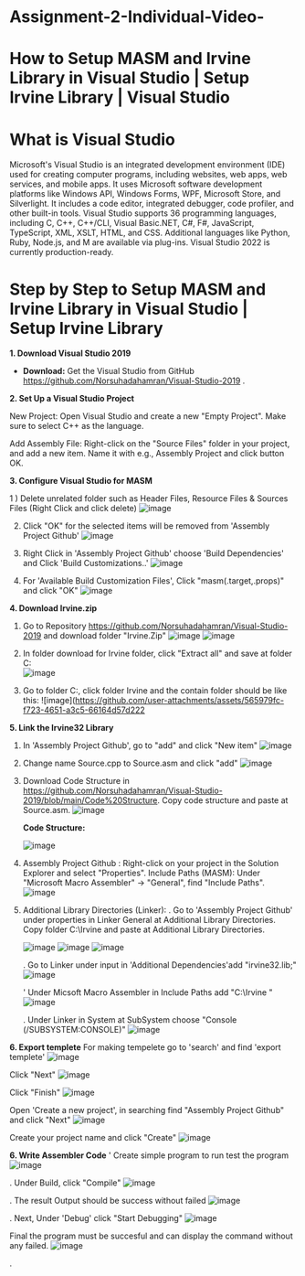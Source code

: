 # Assignment-2-Individual-Video-

# How to Setup MASM and Irvine Library in Visual Studio | Setup Irvine Library | Visual Studio

# What is Visual Studio
Microsoft's Visual Studio is an integrated development environment (IDE) used for creating computer programs, including websites, web apps, web services, and mobile apps. It uses Microsoft software development platforms like Windows API, Windows Forms, WPF, Microsoft Store, and Silverlight. It includes a code editor, integrated debugger, code profiler, and other built-in tools. Visual Studio supports 36 programming languages, including C, C++, C++/CLI, Visual Basic.NET, C#, F#, JavaScript, TypeScript, XML, XSLT, HTML, and CSS. Additional languages like Python, Ruby, Node.js, and M are available via plug-ins. Visual Studio 2022 is currently production-ready.

# Step by Step to Setup MASM and Irvine Library in Visual Studio | Setup Irvine Library

**1. Download Visual Studio 2019**

* **Download:** Get the Visual Studio from GitHub https://github.com/Norsuhadahamran/Visual-Studio-2019 .

**2. Set Up a Visual Studio Project**

New Project: Open Visual Studio and create a new "Empty Project". Make sure to select C++ as the language.

Add Assembly File: Right-click on the "Source Files" folder in your project, and add a new item. Name it with e.g., Assembly Project and click button OK.

**3. Configure Visual Studio for MASM**

1 ) Delete unrelated folder such as Header Files, Resource Files & Sources Files (Right Click and click delete)
![image](https://github.com/user-attachments/assets/8e6bbb14-136b-493f-a367-8210033b2d3a)

2) Click "OK" for the selected items will be removed from 'Assembly Project Github'
![image](https://github.com/user-attachments/assets/214f5393-492e-40aa-a93c-668be61f565e)

3) Right Click in 'Assembly Project Github' choose 'Build Dependencies' and Click 'Build Customizations..'
![image](https://github.com/user-attachments/assets/945c0db6-dccc-4390-9908-2ff0ddd0c1ac)

4) For 'Available Build Customization Files', Click "masm(.target,.props)" and click "OK"
   ![image](https://github.com/user-attachments/assets/821b2deb-e0db-4bf6-a946-1383f7f5a59e)

   
**4. Download Irvine.zip**

1) Go to Repository https://github.com/Norsuhadahamran/Visual-Studio-2019 and download folder "Irvine.Zip"
![image](https://github.com/user-attachments/assets/f9825c1b-0f87-4437-981f-a251dcb1e124)
![image](https://github.com/user-attachments/assets/e15c6f16-9093-40ad-86c2-717ee3f55a9a)

2) In folder download for Irvine folder, click "Extract all" and save at folder C:\
![image](https://github.com/user-attachments/assets/d4dfefc7-efcd-4b39-a1b0-5f5f6c61e833)

3) Go to folder C:\, click folder Irvine and the contain folder should be like this:
![image](https://github.com/user-attachments/assets/565979fc-f723-4651-a3c5-66164d57d222


**5. Link the Irvine32 Library**

1) In 'Assembly Project Github', go to "add" and click "New item"
![image](https://github.com/user-attachments/assets/cf73ce06-f67a-483d-86a4-53f39e98a274)

2) Change name Source.cpp to Source.asm and click "add"
![image](https://github.com/user-attachments/assets/03b7a734-74b9-4463-8065-85c609892903)

3) Download Code Structure in https://github.com/Norsuhadahamran/Visual-Studio-2019/blob/main/Code%20Structure.
   Copy code structure and paste at Source.asm.
   ![image](https://github.com/user-attachments/assets/5eef6cac-3eec-4925-8eb7-05bd06a1e57f)

   

   **Code Structure:**

   ![image](https://github.com/user-attachments/assets/946406b7-00e6-4a13-aae8-c1e398d9567c)

4) Assembly Project Github : Right-click on your project in the Solution Explorer and select "Properties".
Include Paths (MASM):
Under "Microsoft Macro Assembler" -> "General", find "Include Paths".
![image](https://github.com/user-attachments/assets/857f1645-aa9c-4585-9f82-48dd6ad6bfac)

5) Additional Library Directories (Linker):
   . Go to 'Assembly Project Github' under properties in Linker General at Additional Library Directories.
   Copy folder C:\Irvine and paste at Additional Library Directories.
   
   ![image](https://github.com/user-attachments/assets/e7e65a71-fd79-48da-a974-d3f96d106d2b)
   ![image](https://github.com/user-attachments/assets/637e0ee0-334c-4fb2-b973-737d6c859923)
   ![image](https://github.com/user-attachments/assets/f62b1ea1-fe71-4c7a-a4ee-bf5665e4cc02)

   . Go to Linker under input in 'Additional Dependencies'add "irvine32.lib;"
   ![image](https://github.com/user-attachments/assets/aac29254-40aa-45e2-8b56-b13cd3cf138a)

   ' Under Micsoft Macro Assembler in Include Paths add "C:\Irvine "
   ![image](https://github.com/user-attachments/assets/b03de7bb-f224-4bc6-8d19-eb10726512be)

   . Under Linker in System at SubSystem choose "Console (/SUBSYSTEM:CONSOLE)"
   ![image](https://github.com/user-attachments/assets/495c526a-615f-47dc-8faa-9dec39384186)



**6. Export templete**
 For making tempelete go to 'search' and find 'export templete'
 ![image](https://github.com/user-attachments/assets/f88738b8-cebd-47a8-b6e0-97dc7156fe52)

 Click "Next"
 ![image](https://github.com/user-attachments/assets/01741e2a-2edc-4fb8-9061-688cc5c07f41)

 Click "Finish"
 ![image](https://github.com/user-attachments/assets/27ae310b-2b7a-4230-a0d4-64fb44c81cd8)

 Open 'Create a new project', in searching find "Assembly Project Github" and click "Next"
 ![image](https://github.com/user-attachments/assets/ffeee6a9-3c2c-4d38-b455-62d18a47cd74)

Create your project name and click "Create"
![image](https://github.com/user-attachments/assets/ae3b9829-f9c5-4e42-8849-0159b04d228c)



**6. Write Assembler Code**
' Create simple program to run test the program
![image](https://github.com/user-attachments/assets/c124ea8b-9145-432e-a70c-359f2f917cf0)

. Under Build, click "Compile"
![image](https://github.com/user-attachments/assets/6a973a63-c91e-4c92-8a44-30530ffa92bc)

. The result Output should be success without failed
![image](https://github.com/user-attachments/assets/d2b1a595-5099-4edb-99fd-66a73ed8dca9)

. Next, Under 'Debug' click "Start Debugging"
![image](https://github.com/user-attachments/assets/8e98ac34-159b-49ed-93b8-37c2050548b5)

Final the program must be succesful and can display the command without any failed.
![image](https://github.com/user-attachments/assets/82a20ab1-0721-4f30-998f-8164033b5c8d)










   











   . 






   





   









